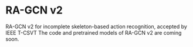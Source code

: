 # RA-GCN v2
RA-GCN v2 for incomplete skeleton-based action recognition, accepted by IEEE T-CSVT
The code and pretrained models of RA-GCN v2 are coming soon.

